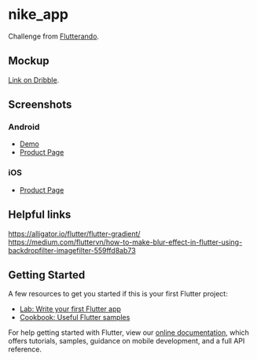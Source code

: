 # nike_app

Challenge from [Flutterando](https://github.com/Flutterando).

## Mockup

[Link on Dribble](https://dribbble.com/shots/11012468-Nike-Store).

## Screenshots

### Android

- [Demo](./results/demo.gif)
- [Product Page](./results/android.png)

### iOS

- [Product Page](./results/ios.png)

## Helpful links

https://alligator.io/flutter/flutter-gradient/
https://medium.com/fluttervn/how-to-make-blur-effect-in-flutter-using-backdropfilter-imagefilter-559ffd8ab73

## Getting Started

A few resources to get you started if this is your first Flutter project:

- [Lab: Write your first Flutter app](https://flutter.dev/docs/get-started/codelab)
- [Cookbook: Useful Flutter samples](https://flutter.dev/docs/cookbook)

For help getting started with Flutter, view our
[online documentation](https://flutter.dev/docs), which offers tutorials,
samples, guidance on mobile development, and a full API reference.
